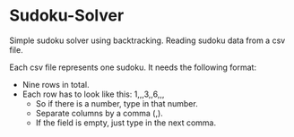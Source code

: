 # Sudoku-Solver
Simple sudoku solver using backtracking. Reading sudoku data from a csv file.

Each csv file represents one sudoku. It needs the following format:
  - Nine rows in total.
  - Each row has to look like this: 1,,,3,,6,,,
    - So if there is a number, type in that number.
    - Separate columns by a comma (,).
    - If the field is empty, just type in the next comma.
